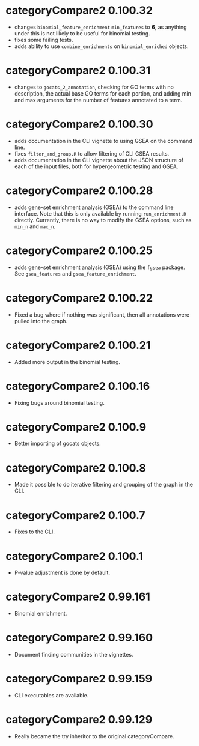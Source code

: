# categoryCompare2 0.100.32

- changes `binomial_feature_enrichment` `min_features` to **6**, as anything under this is not likely to be useful for binomial testing.
- fixes some failing tests.
- adds ability to use `combine_enrichments` on `binomial_enriched` objects.

# categoryCompare2 0.100.31

- changes to `gocats_2_annotation`, checking for GO terms with no description, the actual base GO terms for each portion, and adding min and max arguments for the number of features annotated to a term.

# categoryCompare2 0.100.30

- adds documentation in the CLI vignette to using GSEA on the command line.
- fixes `filter_and_group.R` to allow filtering of CLI GSEA results.
- adds documentation in the CLI vignette about the JSON structure of each of the input files, both for hypergeometric testing and GSEA.

# categoryCompare2 0.100.28

- adds gene-set enrichment analysis (GSEA) to the command line interface. Note that this is only available by running `run_enrichment.R` directly. Currently, there is no way to modify the GSEA options, such as `min_n` and `max_n`.

# categoryCompare2 0.100.25

- adds gene-set enrichment analysis (GSEA) using the `fgsea` package. See `gsea_features` and `gsea_feature_enrichment`.

# categoryCompare2 0.100.22

- Fixed a bug where if nothing was significant, then all annotations were pulled into the graph.

# categoryCompare2 0.100.21

- Added more output in the binomial testing.

# categoryCompare2 0.100.16

- Fixing bugs around binomial testing.

# categoryCompare2 0.100.9

- Better importing of gocats objects.

# categoryCompare2 0.100.8

- Made it possible to do iterative filtering and grouping of the graph in the CLI.

# categoryCompare2 0.100.7

- Fixes to the CLI.

# categoryCompare2 0.100.1

- P-value adjustment is done by default.

# categoryCompare2 0.99.161

- Binomial enrichment.

# categoryCompare2 0.99.160

- Document finding communities in the vignettes.

# categoryCompare2 0.99.159

- CLI executables are available.

# categoryCompare2 0.99.129

- Really became the try inheritor to the original categoryCompare.
